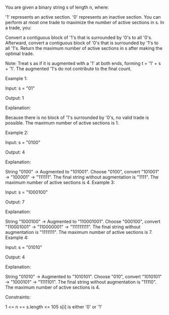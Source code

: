 You are given a binary string s of length n, where:

'1' represents an active section.
'0' represents an inactive section.
You can perform at most one trade to maximize the number of active sections in s. In a trade, you:

Convert a contiguous block of '1's that is surrounded by '0's to all '0's.
Afterward, convert a contiguous block of '0's that is surrounded by '1's to all '1's.
Return the maximum number of active sections in s after making the optimal trade.

Note: Treat s as if it is augmented with a '1' at both ends, forming t = '1' + s + '1'. The augmented '1's do not contribute to the final count.

 

Example 1:

Input: s = "01"

Output: 1

Explanation:

Because there is no block of '1's surrounded by '0's, no valid trade is possible. The maximum number of active sections is 1.

Example 2:

Input: s = "0100"

Output: 4

Explanation:

String "0100" → Augmented to "101001".
Choose "0100", convert "101001" → "100001" → "111111".
The final string without augmentation is "1111". The maximum number of active sections is 4.
Example 3:

Input: s = "1000100"

Output: 7

Explanation:

String "1000100" → Augmented to "110001001".
Choose "000100", convert "110001001" → "110000001" → "111111111".
The final string without augmentation is "1111111". The maximum number of active sections is 7.
Example 4:

Input: s = "01010"

Output: 4

Explanation:

String "01010" → Augmented to "1010101".
Choose "010", convert "1010101" → "1000101" → "1111101".
The final string without augmentation is "11110". The maximum number of active sections is 4.
 

Constraints:

1 <= n == s.length <= 105
s[i] is either '0' or '1'